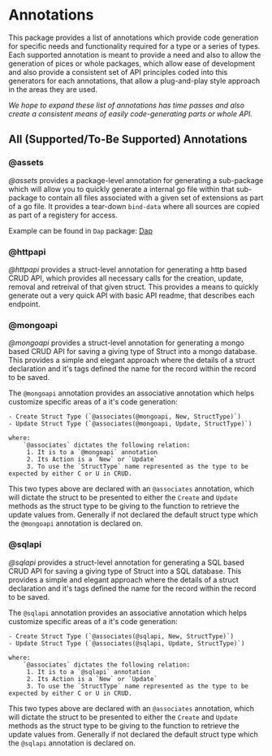 # Annotations
This package provides a list of annotations which provide code generation for specific needs and functionality required for a type or a series of types. Each supported annotation is meant to provide a need and also to allow the generation of pices or whole packages, which allow ease of development and also provide a consistent set of API principles coded into this generators for each annotations, that allow a plug-and-play style approach in the areas they are used.

*We hope to expand these list of annotations has time passes and also create a consistent means of easily code-generating parts or whole API.*

## All (Supported/To-Be Supported) Annotations

### @assets

*@assets* provides a package-level annotation for generating a sub-package which will allow you to quickly generate a internal go file within that sub-package to contain all files associated with a given set of extensions as part of a go file. It provides a tear-down `bind-data` where all sources are copied as part of a registery for access.

Example can be found in `Dap` package: [Dap](../examples/dap)


 ### @httpapi
 
*@httpapi* provides a struct-level annotation for generating a http based CRUD API, which provides all necessary calls for the creation, update, removal and retreival of that given struct. This provides a means to quickly generate out a very quick API with basic API readme, that describes each endpoint.


### @mongoapi

*@mongoapi* provides a struct-level annotation for generating a mongo based CRUD API for saving a giving type of Struct into a mongo database. This provides a simple and elegant approach where the details of a struct declaration and it's tags defined the name for the record within the record to be saved.

The `@mongoapi` annotation provides an associative annotation which helps customize specific areas of a it's code generation:

    - Create Struct Type (`@associates(@mongoapi, New, StructType)`)
    - Update Struct Type (`@associates(@mongoapi, Update, StructType)`)

    where:
        `@associates` dictates the following relation:
         1. It is to a `@mongoapi` annotation
         2. Its Action is a `New` or `Update`
         3. To use the `StructType` name represented as the type to be expected by either C or U in CRUD.

This two types above are declared with an `@associates` annotation, which will dictate the struct to be presented to either the `Create` and `Update` methods as the struct type to be giving to the function to retrieve the update values from. Generally if not declared the default struct type which the `@mongoapi` annotation is declared on.


### @sqlapi

*@sqlapi* provides a struct-level annotation for generating a SQL based CRUD API for saving a giving type of Struct into a SQL database. This provides a simple and elegant approach where the details of a struct declaration and it's tags defined the name for the record within the record to be saved.

The `@sqlapi` annotation provides an associative annotation which helps customize specific areas of a it's code generation:

    - Create Struct Type (`@associates(@sqlapi, New, StructType)`)
    - Update Struct Type (`@associates(@sqlapi, Update, StructType)`)

    where:
        `@associates` dictates the following relation:
         1. It is to a `@sqlapi` annotation
         2. Its Action is a `New` or `Update`
         3. To use the `StructType` name represented as the type to be expected by either C or U in CRUD.

This two types above are declared with an `@associates` annotation, which will dictate the struct to be presented to either the `Create` and `Update` methods as the struct type to be giving to the function to retrieve the update values from. Generally if not declared the default struct type which the `@sqlapi` annotation is declared on.
